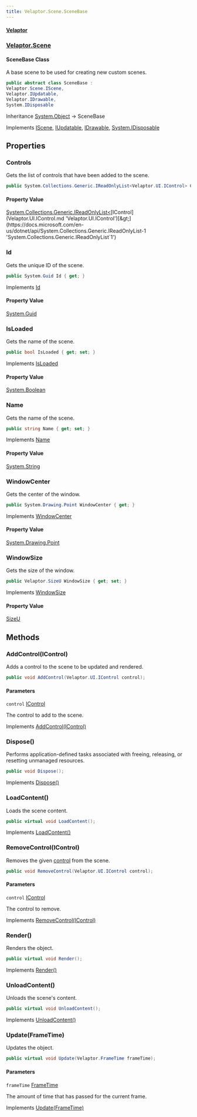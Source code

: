 ```yaml
---
title: Velaptor.Scene.SceneBase
---
```


#### [Velaptor](Namespaces.md 'Velaptor Namespaces')
### [Velaptor.Scene](Velaptor.Scene.md 'Velaptor.Scene')

#### SceneBase Class

A base scene to be used for creating new custom scenes.

```csharp
public abstract class SceneBase :
Velaptor.Scene.IScene,
Velaptor.IUpdatable,
Velaptor.IDrawable,
System.IDisposable
```

Inheritance [System.Object](https://docs.microsoft.com/en-us/dotnet/api/System.Object 'System.Object') → SceneBase

Implements [IScene](Velaptor.Scene.IScene.md 'Velaptor.Scene.IScene'), [IUpdatable](Velaptor.IUpdatable.md 'Velaptor.IUpdatable'), [IDrawable](Velaptor.IDrawable.md 'Velaptor.IDrawable'), [System.IDisposable](https://docs.microsoft.com/en-us/dotnet/api/System.IDisposable 'System.IDisposable')
## Properties

<a name='Velaptor.Scene.SceneBase.Controls'></a>

### Controls 

Gets the list of controls that have been added to the scene.

```csharp
public System.Collections.Generic.IReadOnlyList<Velaptor.UI.IControl> Controls { get; }
```

#### Property Value
[System.Collections.Generic.IReadOnlyList&lt;](https://docs.microsoft.com/en-us/dotnet/api/System.Collections.Generic.IReadOnlyList-1 'System.Collections.Generic.IReadOnlyList`1')[IControl](Velaptor.UI.IControl.md 'Velaptor.UI.IControl')[&gt;](https://docs.microsoft.com/en-us/dotnet/api/System.Collections.Generic.IReadOnlyList-1 'System.Collections.Generic.IReadOnlyList`1')

<a name='Velaptor.Scene.SceneBase.Id'></a>

### Id 

Gets the unique ID of the scene.

```csharp
public System.Guid Id { get; }
```

Implements [Id](Velaptor.Scene.IScene.md#Velaptor.Scene.IScene.Id 'Velaptor.Scene.IScene.Id')

#### Property Value
[System.Guid](https://docs.microsoft.com/en-us/dotnet/api/System.Guid 'System.Guid')

<a name='Velaptor.Scene.SceneBase.IsLoaded'></a>

### IsLoaded 

Gets the name of the scene.

```csharp
public bool IsLoaded { get; set; }
```

Implements [IsLoaded](Velaptor.Scene.IScene.md#Velaptor.Scene.IScene.IsLoaded 'Velaptor.Scene.IScene.IsLoaded')

#### Property Value
[System.Boolean](https://docs.microsoft.com/en-us/dotnet/api/System.Boolean 'System.Boolean')

<a name='Velaptor.Scene.SceneBase.Name'></a>

### Name 

Gets the name of the scene.

```csharp
public string Name { get; set; }
```

Implements [Name](Velaptor.Scene.IScene.md#Velaptor.Scene.IScene.Name 'Velaptor.Scene.IScene.Name')

#### Property Value
[System.String](https://docs.microsoft.com/en-us/dotnet/api/System.String 'System.String')

<a name='Velaptor.Scene.SceneBase.WindowCenter'></a>

### WindowCenter 

Gets the center of the window.

```csharp
public System.Drawing.Point WindowCenter { get; }
```

Implements [WindowCenter](Velaptor.Scene.IScene.md#Velaptor.Scene.IScene.WindowCenter 'Velaptor.Scene.IScene.WindowCenter')

#### Property Value
[System.Drawing.Point](https://docs.microsoft.com/en-us/dotnet/api/System.Drawing.Point 'System.Drawing.Point')

<a name='Velaptor.Scene.SceneBase.WindowSize'></a>

### WindowSize 

Gets the size of the window.

```csharp
public Velaptor.SizeU WindowSize { get; set; }
```

Implements [WindowSize](Velaptor.Scene.IScene.md#Velaptor.Scene.IScene.WindowSize 'Velaptor.Scene.IScene.WindowSize')

#### Property Value
[SizeU](Velaptor.SizeU.md 'Velaptor.SizeU')
## Methods

<a name='Velaptor.Scene.SceneBase.AddControl(Velaptor.UI.IControl)'></a>

### AddControl(IControl) 

Adds a control to the scene to be updated and rendered.

```csharp
public void AddControl(Velaptor.UI.IControl control);
```
#### Parameters

<a name='Velaptor.Scene.SceneBase.AddControl(Velaptor.UI.IControl).control'></a>

`control` [IControl](Velaptor.UI.IControl.md 'Velaptor.UI.IControl')

The control to add to the scene.

Implements [AddControl(IControl)](Velaptor.Scene.IScene.md#Velaptor.Scene.IScene.AddControl(Velaptor.UI.IControl) 'Velaptor.Scene.IScene.AddControl(Velaptor.UI.IControl)')

<a name='Velaptor.Scene.SceneBase.Dispose()'></a>

### Dispose() 

Performs application-defined tasks associated with freeing, releasing, or resetting unmanaged resources.

```csharp
public void Dispose();
```

Implements [Dispose()](https://docs.microsoft.com/en-us/dotnet/api/System.IDisposable.Dispose 'System.IDisposable.Dispose')

<a name='Velaptor.Scene.SceneBase.LoadContent()'></a>

### LoadContent() 

Loads the scene content.

```csharp
public virtual void LoadContent();
```

Implements [LoadContent()](Velaptor.Scene.IScene.md#Velaptor.Scene.IScene.LoadContent() 'Velaptor.Scene.IScene.LoadContent()')

<a name='Velaptor.Scene.SceneBase.RemoveControl(Velaptor.UI.IControl)'></a>

### RemoveControl(IControl) 

Removes the given [control](Velaptor.Scene.SceneBase.md#Velaptor.Scene.SceneBase.RemoveControl(Velaptor.UI.IControl).control 'Velaptor.Scene.SceneBase.RemoveControl(Velaptor.UI.IControl).control') from the scene.

```csharp
public void RemoveControl(Velaptor.UI.IControl control);
```
#### Parameters

<a name='Velaptor.Scene.SceneBase.RemoveControl(Velaptor.UI.IControl).control'></a>

`control` [IControl](Velaptor.UI.IControl.md 'Velaptor.UI.IControl')

The control to remove.

Implements [RemoveControl(IControl)](Velaptor.Scene.IScene.md#Velaptor.Scene.IScene.RemoveControl(Velaptor.UI.IControl) 'Velaptor.Scene.IScene.RemoveControl(Velaptor.UI.IControl)')

<a name='Velaptor.Scene.SceneBase.Render()'></a>

### Render() 

Renders the object.

```csharp
public virtual void Render();
```

Implements [Render()](Velaptor.IDrawable.md#Velaptor.IDrawable.Render() 'Velaptor.IDrawable.Render()')

<a name='Velaptor.Scene.SceneBase.UnloadContent()'></a>

### UnloadContent() 

Unloads the scene's content.

```csharp
public virtual void UnloadContent();
```

Implements [UnloadContent()](Velaptor.Scene.IScene.md#Velaptor.Scene.IScene.UnloadContent() 'Velaptor.Scene.IScene.UnloadContent()')

<a name='Velaptor.Scene.SceneBase.Update(Velaptor.FrameTime)'></a>

### Update(FrameTime) 

Updates the object.

```csharp
public virtual void Update(Velaptor.FrameTime frameTime);
```
#### Parameters

<a name='Velaptor.Scene.SceneBase.Update(Velaptor.FrameTime).frameTime'></a>

`frameTime` [FrameTime](Velaptor.FrameTime.md 'Velaptor.FrameTime')

The amount of time that has passed for the current frame.

Implements [Update(FrameTime)](Velaptor.IUpdatable.md#Velaptor.IUpdatable.Update(Velaptor.FrameTime) 'Velaptor.IUpdatable.Update(Velaptor.FrameTime)')